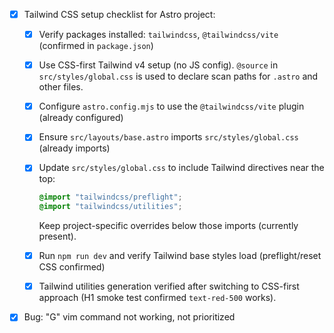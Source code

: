 - [x] Tailwind CSS setup checklist for Astro project:
	- [x] Verify packages installed: `tailwindcss`, `@tailwindcss/vite` (confirmed in `package.json`)
	- [x] Use CSS-first Tailwind v4 setup (no JS config). `@source` in `src/styles/global.css` is used to declare scan paths for `.astro` and other files.
	- [x] Configure `astro.config.mjs` to use the `@tailwindcss/vite` plugin (already configured)
	- [x] Ensure `src/layouts/base.astro` imports `src/styles/global.css` (already imports)
	- [x] Update `src/styles/global.css` to include Tailwind directives near the top:

		```css
		@import "tailwindcss/preflight";
		@import "tailwindcss/utilities";
		```

		Keep project-specific overrides below those imports (currently present).
	- [x] Run `npm run dev` and verify Tailwind base styles load (preflight/reset CSS confirmed)
	- [x] Tailwind utilities generation verified after switching to CSS-first approach (H1 smoke test confirmed `text-red-500` works).
- [x] Bug: "G" vim command not working, not prioritized